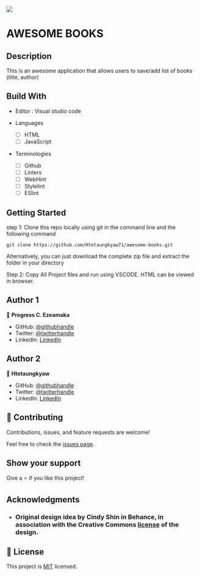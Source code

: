 ![](https://img.shields.io/badge/Microverse-blueviolet)

# AWESOME BOOKS

## Description

This is an awesome application that allows users to save/add list of books (title, author)


## Build With

- Editor : Visual studio code

- Languages

  - [ ] HTML
  - [ ] JavaScript

- Terminologies
  - [ ] Github
  - [ ] Linters
  - [ ] WebHint
  - [ ] Stylelint
  - [ ] ESlint

<!-- ## Live Demo 

[Live Demo Link](https://htetaungkyaw71.github.io/awesome-books/) -->

<!-- ## Link to Presentation on this Project

[See Presentation]() -->


## Getting Started

step 1:
Clone this repo locally using git in the command line and the following command

```
git clone https://github.com/Htetaungkyaw71/awesome-books.git
```

Alternatively, you can just download the complete zip file and extract the folder in your directory

Step 2:
Copy All Project files and run using VSCODE. HTML can be viewed in browser.



## Author 1

👤 **Progress C. Ezeamaka**

- GitHub: [@githubhandle](https://github.com/Progress2002)
- Twitter: [@twitterhandle](https://twitter.com/Progress_2002)
- LinkedIn: [LinkedIn](https://www.linkedin.com/in/progress-ezeamaka-27b114247)

## Author 2

👤 **Htetaungkyaw**

- GitHub: [@githubhandle](https://github.com/Htetaungkyaw71)
- Twitter: [@twitterhandle](https://twitter.com/htetaun91907337)
- LinkedIn: [LinkedIn](https://www.linkedin.com/in/htet-aung-kyaw-9a77271a7/)

## 🤝 Contributing

Contributions, issues, and feature requests are welcome!

Feel free to check the [issues page](https://github.com/Htetaungkyaw71/awesome-books/issues).

## Show your support

Give a ⭐️ if you like this project!

## Acknowledgments

- ### Original design idea by **Cindy Shin in Behance**, in association with the Creative Commons [license](./CC.md) of the design.

## 📝 License

This project is [MIT](..Licence) licensed.


